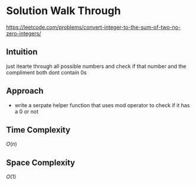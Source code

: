 # Solution Walk Through
https://leetcode.com/problems/convert-integer-to-the-sum-of-two-no-zero-integers/

## Intuition
just itearte through all possible numbers and check if that number and the compliment both dont contain 0s

## Approach
- write a serpate helper function that uses mod operator to check if it has a 0 or not

## Time Complexity
$O(n)$

## Space Complexity
$O(1)$



